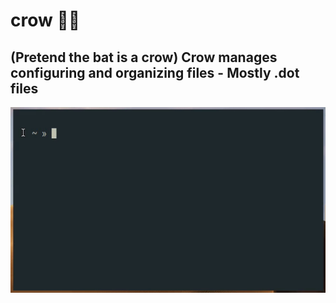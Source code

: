 # crow 🦀🦇
(Pretend the bat is a crow)
Crow manages configuring and organizing files - Mostly .dot files
---

![Demo](demo-crow.gif)
